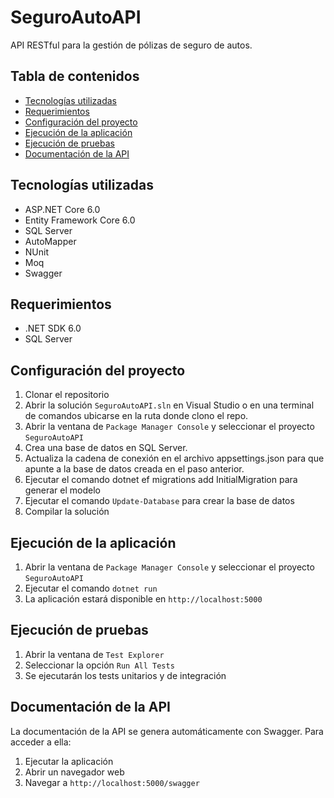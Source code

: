 # SeguroAutoAPI

API RESTful para la gestión de pólizas de seguro de autos.

## Tabla de contenidos

- [Tecnologías utilizadas](#tecnologías-utilizadas)
- [Requerimientos](#requerimientos)
- [Configuración del proyecto](#configuración-del-proyecto)
- [Ejecución de la aplicación](#ejecución-de-la-aplicación)
- [Ejecución de pruebas](#ejecución-de-pruebas)
- [Documentación de la API](#documentación-de-la-api)

## Tecnologías utilizadas

- ASP.NET Core 6.0
- Entity Framework Core 6.0
- SQL Server
- AutoMapper
- NUnit
- Moq
- Swagger

## Requerimientos

- .NET SDK 6.0
- SQL Server

## Configuración del proyecto

1. Clonar el repositorio
2. Abrir la solución `SeguroAutoAPI.sln` en Visual Studio o en una terminal de comandos ubicarse en la ruta donde clono el repo.
3. Abrir la ventana de `Package Manager Console` y seleccionar el proyecto `SeguroAutoAPI`
4. Crea una base de datos en SQL Server.
5. Actualiza la cadena de conexión en el archivo appsettings.json para que apunte a la base de datos creada en el paso anterior.
6. Ejecutar el comando dotnet ef migrations add InitialMigration para generar el modelo 
7. Ejecutar el comando `Update-Database` para crear la base de datos
8. Compilar la solución

## Ejecución de la aplicación

1. Abrir la ventana de `Package Manager Console` y seleccionar el proyecto `SeguroAutoAPI`
2. Ejecutar el comando `dotnet run`
3. La aplicación estará disponible en `http://localhost:5000`

## Ejecución de pruebas

1. Abrir la ventana de `Test Explorer`
2. Seleccionar la opción `Run All Tests`
3. Se ejecutarán los tests unitarios y de integración

## Documentación de la API

La documentación de la API se genera automáticamente con Swagger. Para acceder a ella:

1. Ejecutar la aplicación
2. Abrir un navegador web
3. Navegar a `http://localhost:5000/swagger`

